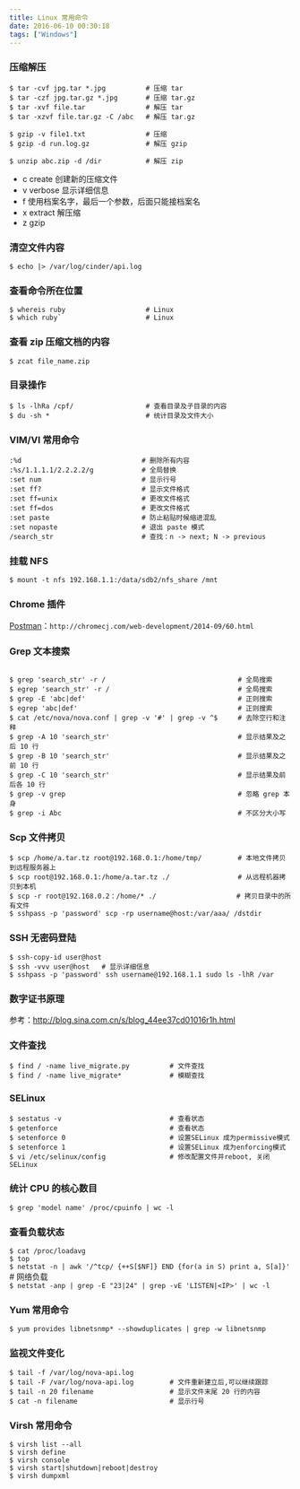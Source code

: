 ```yaml
---
title: Linux 常用命令
date: 2016-06-10 00:30:18
tags: ["Windows"]
---
```


### 压缩解压
```Plain
$ tar -cvf jpg.tar *.jpg          # 压缩 tar
$ tar -czf jpg.tar.gz *.jpg       # 压缩 tar.gz
$ tar -xvf file.tar               # 解压 tar
$ tar -xzvf file.tar.gz -C /abc   # 解压 tar.gz

$ gzip -v file1.txt               # 压缩
$ gzip -d run.log.gz              # 解压 gzip

$ unzip abc.zip -d /dir           # 解压 zip
```
- c create 创建新的压缩文件
- v verbose 显示详细信息
- f 使用档案名字，最后一个参数，后面只能接档案名
- x extract 解压缩
- z gzip

### 清空文件内容
`$ echo |> /var/log/cinder/api.log`

<!--more-->

### 查看命令所在位置
```Plain
$ whereis ruby                    # Linux
$ which ruby`                     # Linux
```

### 查看 zip 压缩文档的内容
`$ zcat file_name.zip`

### 目录操作 
```Plain
$ ls -lhRa /cpf/                  # 查看目录及子目录的内容
$ du -sh *                        # 统计目录及文件大小
 ```

### VIM/VI 常用命令
```Plain
:%d                              # 删除所有内容
:%s/1.1.1.1/2.2.2.2/g            # 全局替换
:set num                         # 显示行号
:set ff?                         # 显示文件格式
:set ff=unix                     # 更改文件格式
:set ff=dos                      # 更改文件格式
:set paste                       # 防止粘贴时候缩进混乱
:set nopaste                     # 退出 paste 模式
/search_str                      # 查找：n -> next; N -> previous
```

### 挂载 NFS
`$ mount -t nfs 192.168.1.1:/data/sdb2/nfs_share /mnt`

### Chrome 插件
[Postman](http://chromecj.com/web-development/2014-09/60.html)：`http://chromecj.com/web-development/2014-09/60.html`

### Grep 文本搜索
```Plain

$ grep 'search_str' -r /                                 # 全局搜索
$ egrep 'search_str' -r /                                # 全局搜索
$ grep -E 'abc|def'                                      # 正则搜索
$ egrep 'abc|def'                                        # 正则搜索
$ cat /etc/nova/nova.conf | grep -v '#' | grep -v ^$     # 去除空行和注释
$ grep -A 10 'search_str'                                # 显示结果及之后 10 行
$ grep -B 10 'search_str'                                # 显示结果及之前 10 行
$ grep -C 10 'search_str'                                # 显示结果及前后各 10 行
$ grep -v grep                                           # 忽略 grep 本身
$ grep -i Abc                                            # 不区分大小写
```
### Scp 文件拷贝
```Plain
$ scp /home/a.tar.tz root@192.168.0.1:/home/tmp/         # 本地文件拷贝到远程服务器上
$ scp root@192.168.0.1:/home/a.tar.tz ./                 # 从远程机器拷贝到本机
$ scp -r root@192.168.0.2：/home/* ./                    # 拷贝目录中的所有文件
$ sshpass -p 'password' scp -rp username@host:/var/aaa/ /dstdir
```

### SSH 无密码登陆
```Plain
$ ssh-copy-id user@host
$ ssh -vvv user@host   # 显示详细信息
$ sshpass -p 'password' ssh username@192.168.1.1 sudo ls -lhR /var
```

### 数字证书原理
参考：http://blog.sina.com.cn/s/blog_44ee37cd01016r1h.html

### 文件查找
```Plain
$ find / -name live_migrate.py          # 文件查找
$ find / -name live_migrate*            # 模糊查找
```

### SELinux
```Plain
$ sestatus -v                           # 查看状态
$ getenforce                            # 查看状态
$ setenforce 0                          # 设置SELinux 成为permissive模式
$ setenforce 1                          # 设置SELinux 成为enforcing模式
$ vi /etc/selinux/config                # 修改配置文件并reboot, 关闭SELinux
```

### 统计 CPU 的核心数目
`$ grep 'model name' /proc/cpuinfo | wc -l`

### 查看负载状态
`$ cat /proc/loadavg`  
`$ top`  
`$ netstat -n | awk '/^tcp/ {++S[$NF]} END {for(a in S) print a, S[a]}'`  # 网络负载  
`$ netstat -anp | grep -E "23|24" | grep -vE 'LISTEN|<IP>' | wc -l`

### Yum 常用命令
`$ yum provides libnetsnmp* --showduplicates | grep -w libnetsnmp`

### 监视文件变化
```Plain
$ tail -f /var/log/nova-api.log  
$ tail -F /var/log/nova-api.log         # 文件重新建立后,可以继续跟踪  
$ tail -n 20 filename                   # 显示文件末尾 20 行的内容  
$ cat -n filename                       # 显示行号
```

### Virsh 常用命令
`$ virsh list --all`  
`$ virsh define`  
`$ virsh console`  
`$ virsh start|shutdown|reboot|destroy`  
`$ virsh dumpxml`